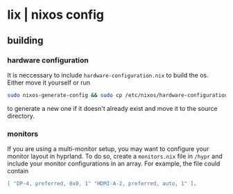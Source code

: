 # lix | nixos config
## building
### hardware configuration
It is neccessary to include `hardware-configuration.nix` to build the os. Either move it yourself or run
```bash
sudo nixos-generate-config && sudo cp /etc/nixos/hardware-configuration.nix .
```
to generate a new one if it doesn't already exist and move it to the source directory.
### monitors
If you are using a multi-monitor setup, you may want to configure your monitor layout in hyprland. To do so, create a `monitors.nix` file in `/hypr` and include your monitor configurations in an array. For example, the file could contain
```nix
[ "DP-4, preferred, 0x0, 1" "HDMI-A-2, preferred, auto, 1" ].
```

